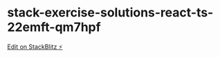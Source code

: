 # stack-exercise-solutions-react-ts-22emft-qm7hpf

[Edit on StackBlitz ⚡️](https://stackblitz.com/edit/stack-exercise-solutions-react-ts-22emft-qm7hpf)